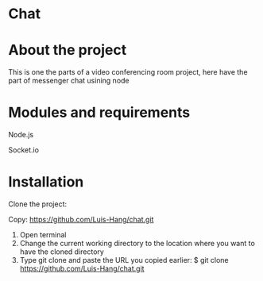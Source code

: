# Chat

# About the project

This is one the parts of a video conferencing room project, here have the part of messenger chat usining node

# Modules and requirements

Node.js

Socket.io

# Installation 

Clone the project:

Copy: https://github.com/Luis-Hang/chat.git

1. Open terminal
2. Change the current working directory to the location where you want to have the cloned directory
3. Type git clone and paste the URL you copied earlier:
    $ git clone https://github.com/Luis-Hang/chat.git
